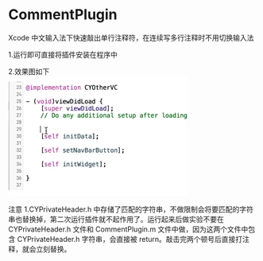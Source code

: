 # CommentPlugin
Xcode 中文输入法下快速敲出单行注释符，在连续写多行注释时不用切换输入法

1.运行即可直接将插件安装在程序中

2.效果图如下  
![Screenshot](https://github.com/chenyu1520/CommentPlugin/blob/master/注释快捷键.gif)

注意
1.CYPrivateHeader.h 中存储了匹配的字符串，不做限制会将要匹配的字符串也替换掉，第二次运行插件就不起作用了。运行起来后做实验不要在 CYPrivateHeader.h 文件和 CommentPlugin.m 文件中做，因为这两个文件中包含 CYPrivateHeader.h 字符串，会直接被 return。敲击完两个顿号后直接打注释，就会立刻替换。
